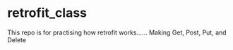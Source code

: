 # retrofit_class
This repo is for practising how retrofit works...... Making Get, Post, Put, and Delete
